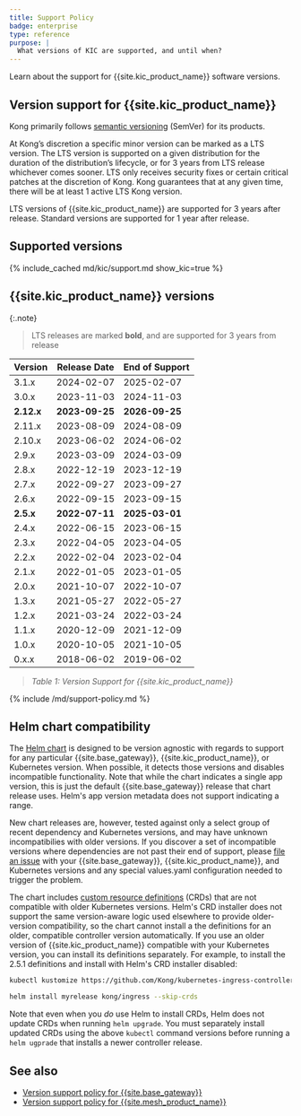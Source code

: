 ```yaml
---
title: Support Policy
badge: enterprise
type: reference
purpose: |
  What versions of KIC are supported, and until when?
---
```


Learn about the support for {{site.kic_product_name}} software versions.

## Version support for {{site.kic_product_name}}

Kong primarily follows [semantic versioning](https://semver.org/) (SemVer) for its products.

At Kong’s discretion a specific minor version can be marked as a LTS version. The LTS version is supported on a given distribution for the duration of the distribution’s lifecycle, or for 3 years from LTS release whichever comes sooner. LTS only receives security fixes or certain critical patches at the discretion of Kong. Kong guarantees that at any given time, there will be at least 1 active LTS Kong version.

LTS versions of {{site.kic_product_name}} are supported for 3 years after release. Standard versions are supported for 1 year after release.

## Supported versions

{% include_cached md/kic/support.md show_kic=true %}

## {{site.kic_product_name}} versions

{:.note}
> LTS releases are marked **bold**, and are supported for 3 years from release

| Version    | Release Date   | End of Support |
|------------|----------------|----------------|
| 3.1.x      | 2024-02-07     | 2025-02-07     |
| 3.0.x      | 2023-11-03     | 2024-11-03     |
| **2.12.x** | **2023-09-25** | **2026-09-25** |
| 2.11.x     | 2023-08-09     | 2024-08-09     |
| 2.10.x     | 2023-06-02     | 2024-06-02     |
| 2.9.x      | 2023-03-09     | 2024-03-09     |
| 2.8.x      | 2022-12-19     | 2023-12-19     |
| 2.7.x      | 2022-09-27     | 2023-09-27     |
| 2.6.x      | 2022-09-15     | 2023-09-15     |
| **2.5.x**  | **2022-07-11** | **2025-03-01** |
| 2.4.x      | 2022-06-15     | 2023-06-15     |
| 2.3.x      | 2022-04-05     | 2023-04-05     |
| 2.2.x      | 2022-02-04     | 2023-02-04     |
| 2.1.x      | 2022-01-05     | 2023-01-05     |
| 2.0.x      | 2021-10-07     | 2022-10-07     |
| 1.3.x      | 2021-05-27     | 2022-05-27     |
| 1.2.x      | 2021-03-24     | 2022-03-24     |
| 1.1.x      | 2020-12-09     | 2021-12-09     |
| 1.0.x      | 2020-10-05     | 2021-10-05     |
| 0.x.x      | 2018-06-02     | 2019-06-02     |

> *Table 1: Version Support for {{site.kic_product_name}}*

{% include /md/support-policy.md %}

## Helm chart compatibility

The [Helm chart](https://github.com/Kong/charts/) is designed to be version
agnostic with regards to support for any particular {{site.base_gateway}},
{{site.kic_product_name}}, or Kubernetes version. When possible, it detects
those versions and disables incompatible functionality. Note that while the
chart indicates a single app version, this is just the default
{{site.base_gateway}} release that chart release uses. Helm's app version
metadata does not support indicating a range.

New chart releases are, however, tested against only a select group of recent
dependency and Kubernetes versions, and may have unknown incompatibilies with
older versions. If you discover a set of incompatible versions where
dependencies are not past their end of support, please [file an
issue](https://github.com/Kong/charts/issues/) with your {{site.base_gateway}},
{{site.kic_product_name}}, and Kubernetes versions and any special values.yaml
configuration needed to trigger the problem.

The chart includes [custom resource
definitions](https://kubernetes.io/docs/concepts/extend-kubernetes/api-extension/custom-resources/)
(CRDs) that are not compatible with older Kubernetes versions. Helm's CRD
installer does not support the same version-aware logic used elsewhere to
provide older-version compatibility, so the chart cannot install a the
definitions for an older, compatible controller version automatically. If you
use an older version of {{site.kic_product_name}} compatible with your
Kubernetes version, you can install its definitions separately. For example, to
install the 2.5.1 definitions and install with Helm's CRD installer disabled:

```bash
kubectl kustomize https://github.com/Kong/kubernetes-ingress-controller/config/crd?ref=v2.5.1 | kubectl apply -f -

helm install myrelease kong/ingress --skip-crds
```

Note that even when you _do_ use Helm to install CRDs, Helm does not update
CRDs when running `helm upgrade`. You must separately install updated CRDs using
the above `kubectl` command versions before running a `helm ugprade` that
installs a newer controller release.

## See also
* [Version support policy for {{site.base_gateway}}](/gateway/latest/support-policy/)
* [Version support policy for {{site.mesh_product_name}}](/mesh/latest/support-policy/)
